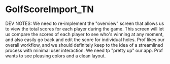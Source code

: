 # GolfScoreImport_TN

DEV NOTES:
We need to re-implement the "overview" screen that allows us to view the total scores for each player during the game. This screen will let us compare the scores of each player to see who's winning at any moment, and also easily go back and edit the score for individual holes.
Prof likes our overall workflow, and we should definitely keep to the idea of a streamlined process with minimal user interaction.
We need tp "pretty up" our app. Prof wants to see pleasing colors and a clean layout.
